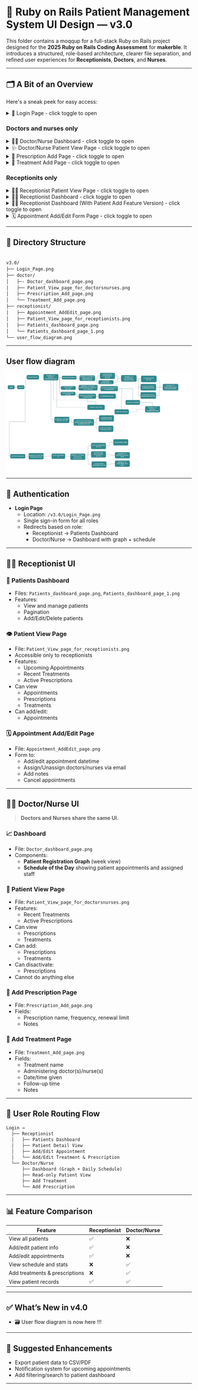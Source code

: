 # 🏥 Ruby on Rails Patient Management System UI Design — v3.0

This folder contains a moqqup for a full-stack Ruby on Rails project designed for the **2025 Ruby on Rails Coding Assessment** for **makerble**. It introduces a structured, role-based architecture, clearer file separation, and refined user experiences for **Receptionists**, **Doctors**, and **Nurses**.

---

## 🗂️ A Bit of an Overview

Here's a sneak peek for easy access:

<details>
  <summary>🔐 Login Page - click toggle to open</summary>

  ![Login Page](./Login_Page.png)

</details>

### Doctors and nurses only

<details>
  <summary>👨‍⚕️ Doctor/Nurse Dashboard - click toggle to open</summary>

  ![Doctor Dashboard](./Doctor/Doctor_dashboard_page.png)

</details>

<details>
  <summary>🩺 Doctor/Nurse Patient View Page - click toggle to open</summary>

  ![Doctor/Nurse Patient View](./Doctor/Patient_View_page_for_doctorsnurses.png)

</details>

<details>
  <summary>💊 Prescription Add Page - click toggle to open</summary>

  ![Prescription Add Page](./Doctor/Prescription_Add_page.png)

</details>

<details>
  <summary>💉 Treatment Add Page - click toggle to open</summary>

  ![Treatment Add Page](./Doctor/Treatment_Add_page.png)

</details>

### Receptionits only

<details>
  <summary>👩‍💼 Receptionist Patient View Page - click toggle to open</summary>

  ![Receptionist Patient View](./Receptionist/Patient_View_page_for_receptionists.png)

</details>

<details>
  <summary>👩‍💼 Receptionist Dashboard - click toggle to open</summary>

  ![Receptionist Dashboard](./Receptionist/Patients_dashboard_page.png)

</details>

<details>
  <summary>👩‍💼 Receptionist Dashboard (With Patient Add Feature Version) - click toggle to open</summary>

  ![Receptionist Dashboard (With Patient Add Feature Version)](./Receptionist/Patients_dashboard_page_1.png)

</details>

<details>
  <summary>🗓️ Appointment Add/Edit Form Page - click toggle to open</summary>

  ![Appointment Add/Edit Form Page](./Receptionist/Appointment_AddEdit_page.png)

</details>

---

## 📁 Directory Structure

```bash

v3.0/
├── Login_Page.png
├── doctor/
│   ├─- Doctor_dashboard_page.png
│   ├── Patient_View_page_for_doctorsnurses.png
│   ├── Prescription_Add_page.png
│   └── Treatment_Add_page.png
├── receptionist/
│   ├── Appointment_AddEdit_page.png
│   ├── Patient_View_page_for_receptionists.png
│   ├── Patients_dashboard_page.png
│   └── Patients_dashboard_page_1.png
└── user_flow_diagram.png
```

---

## User flow diagram

![User flow diagram](./user_flow_diagram.png)

---

## 🔐 Authentication

- **Login Page**
  - Location: `/v3.0/Login_Page.png`
  - Single sign-in form for all roles
  - Redirects based on role:
    - Receptionist → Patients Dashboard
    - Doctor/Nurse → Dashboard with graph + schedule

---

## 👩‍💼 Receptionist UI

### 🧾 Patients Dashboard
- Files: `Patients_dashboard_page.png`, `Patients_dashboard_page_1.png`
- Features:
  - View and manage patients
  - Pagination
  - Add/Edit/Delete patients

### 👁️ Patient View Page
- File: `Patient_View_page_for_receptionists.png`
- Accessible only to receptionists
- Features:
  - Upcoming Appointments
  - Recent Treatments
  - Active Prescriptions
- Can view
  - Appointments
  - Prescriptions
  - Treatments
- Can add/edit:
  - Appointments

### 🗓️ Appointment Add/Edit Page
- File: `Appointment_AddEdit_page.png`
- Form to:
  - Add/edit appointment datetime
  - Assign/Unassign doctors/nurses via email
  - Add notes
  - Cancel appointments

---

## 🧑‍⚕️ Doctor/Nurse UI

> **Doctors and Nurses share the same UI.**

### 📈 Dashboard
- File: `Doctor_dashboard_page.png`
- Components:
  - **Patient Registration Graph** (week view)
  - **Schedule of the Day** showing patient appointments and assigned staff

### 🧍 Patient View Page
- File: `Patient_View_page_for_doctorsnurses.png`
- Features:
  - Recent Treatments
  - Active Prescriptions
- Can view
  - Prescriptions
  - Treatments
- Can add:
  - Prescriptions
  - Treatments
- Can disactivate:
  - Prescriptions
- Cannot do anything else

### 💊 Add Prescription Page
- File: `Prescription_Add_page.png`
- Fields:
  - Prescription name, frequency, renewal limit
  - Notes

### 💉 Add Treatment Page
- File: `Treatment_Add_page.png`
- Fields:
  - Treatment name
  - Administering doctor(s)/nurse(s)
  - Date/time given
  - Follow-up time
  - Notes

---

## 🧭 User Role Routing Flow

```text
Login →
  ├── Receptionist
  │   ├── Patients Dashboard
  │   ├── Patient Detail View
  │   ├── Add/Edit Appointment
  │   └── Add/Edit Treatment & Prescription
  └── Doctor/Nurse
      ├── Dashboard (Graph + Daily Schedule)
      ├── Read-only Patient View
      ├── Add Treatment
      └── Add Prescription
````

---

## 📊 Feature Comparison

| Feature                         | Receptionist | Doctor/Nurse |
| ------------------------------- | ------------ | ------------ |
| View all patients               | ✅            | ❌            |
| Add/edit patient info           | ✅            | ❌            |
| Add/edit appointments           | ✅            | ❌            |
| View schedule and stats         | ❌            | ✅            |
| Add treatments & prescriptions  | ❌            | ✅            |
| View patient records            | ✅            | ✅            |

---

## ✅ What’s New in v4.0

* 🗃 User flow diagram is now here !!!

---

## 🧩 Suggested Enhancements

* Export patient data to CSV/PDF
* Notification system for upcoming appointments
* Add filtering/search to patient dashboard

---
